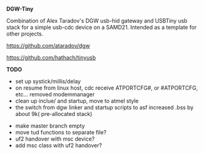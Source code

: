 __DGW-Tiny__

Combination of Alex Taradov's DGW usb-hid gateway and USBTiny usb stack for a simple usb-cdc device on a SAMD21. Intended as a template for other projects. 

https://github.com/ataradov/dgw

https://github.com/hathach/tinyusb


__TODO__
+ set up systick/millis/delay
+ on resume from linux host, cdc receive ATPORTCFG#, or #ATPORTCFG, etc... removed modemmanager
+ clean up inclue/ and startup, move to atmel style
+ the switch from dgw linker and startup scripts to asf increased .bss by about 9k( pre-allocated stack)
- make master branch empty
- move tud functions to separate file?
- uf2 handover with msc device?
- add msc class with uf2 handover?
